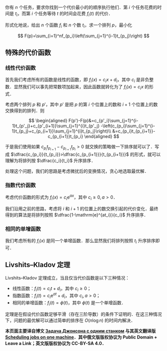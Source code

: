 你有 $n$ 个任务，要求你找到一个代价最小的的顺序执行他们．第 $i$ 个任务花费的时间是 $t_i$，而第 $i$ 个任务等待 $t$ 的时间会花费 $f_i(t)$ 的代价．

形式化地说，给出 $n$ 个函数 $f_i$ 和 $n$ 个数 $t_i$，求一个排列 $p$，最小化

$$
F(p)=\sum_{i=1}^nf_{p_i}\left(\sum_{j=1}^{i-1}t_{p_j}\right)
$$

## 特殊的代价函数

### 线性代价函数

首先我们考虑所有的函数是线性的函数，即 $f_i(x)=c_ix+d_i$，其中 $c_i$ 是非负整数．显然我们可以事先把常数项加起来，因此函数就转化为了 $f_i(x)=c_ix$ 的形式．

考虑两个排列 $p$ 和 $p'$，其中 $p'$ 是把 $p$ 的第 $i$ 个位置上的数和 $i+1$ 个位置上的数交换得到的排列．则

$$
\begin{aligned}
F(p')-F(p)&=c_{p'_i}\sum_{j=1}^{i-1}t_{p'_j}+c_{p'_{i+1}}\sum_{j=1}^{i}t_{p'_j}
-\left(c_{p_i}\sum_{j=1}^{i-1}t_{p_j}+c_{p_{i+1}}\sum_{j=1}^{i}t_{p_j}\right)\\
&=c_{p_i}t_{p_{i+1}}-c_{p_{i+1}}t_{p_i}
\end{aligned}
$$

于是我们使用如果 $c_{p_i}t_{p_{i+1}}-c_{p_{i+1}}t_{p_i}>0$ 就交换的策略做一下排序就可以了．写成 $\dfrac{c_{p_i}}{t_{p_i}}>\dfrac{c_{p_{i+1}}}{t_{p_{i+1}}}$ 的形式，就可以理解为将排列按 $\dfrac{c_i}{t_i}$ 升序排序．

处理这个问题，我们的思路是考虑微扰后的变换情况，贪心地选取最优解．

### 指数代价函数

考虑代价函数的形式为 $f_i(x)=c_i\mathrm{e}^{ax}$，其中 $c_i\ge 0,a>0$．

我们沿用之前的思路，考虑将 $i$ 和 $i+1$ 的位置上的数交换引起的代价变化．最终得到的算法是将排列按照 $\dfrac{1-\mathrm{e}^{at_i}}{c_i}$ 升序排序．

### 相同的单增函数

我们考虑所有的 $f_i(x)$ 是同一个单增函数．那么显然我们将排列按照 $t_i$ 升序排序即可．

## Livshits–Kladov 定理

Livshits–Kladov 定理成立，当且仅当代价函数是以下三种情况：

-   线性函数：$f_i(t) = c_it + d_i$，其中 $c_i\ge 0$；
-   指数函数：$f_i(t) = c_i \mathrm{e}^{a t} + d_i$，其中 $c_i,a>0$；
-   相同的单增函数：$f_i(t) = \phi(t)$，其中 $\phi(t)$ 是一个单增函数．

定理是在假设代价函数足够平滑（存在三阶导数）的条件下证明的．在这三种情况下，问题的最优解可以通过简单的排序在 $O(n\log n)$ 的时间内解决．

**本页面主要译自博文 [Задача Джонсона с одним станком](http://e-maxx.ru/algo/johnson_problem_1) 与其英文翻译版 [Scheduling jobs on one machine](https://cp-algorithms.com/schedules/schedule_one_machine.html)．其中俄文版版权协议为 Public Domain + Leave a Link；英文版版权协议为 CC-BY-SA 4.0．**
